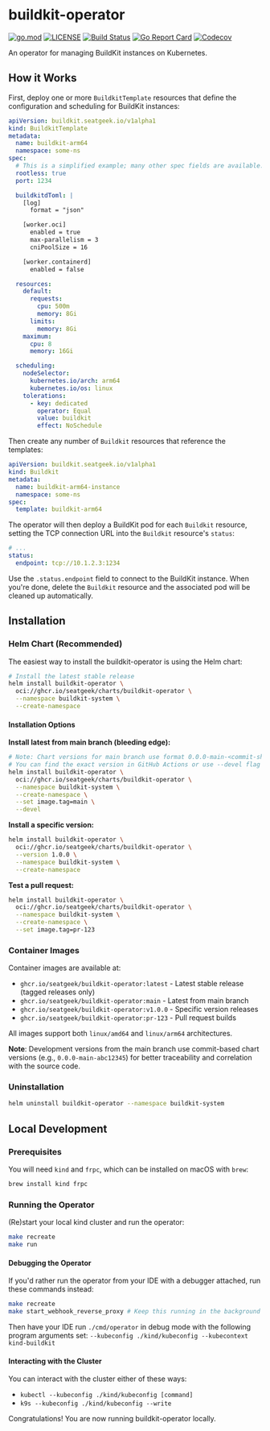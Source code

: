 # buildkit-operator

[![go.mod](https://img.shields.io/github/go-mod/go-version/seatgeek/buildkit-operator?style=flat-square)](go.mod)
[![LICENSE](https://img.shields.io/github/license/seatgeek/buildkit-operator?style=flat-square)](LICENSE)
[![Build Status](https://img.shields.io/github/actions/workflow/status/seatgeek/buildkit-operator/ci.yml?branch=main&style=flat-square)](https://github.com/seatgeek/buildkit-operator/actions?query=workflow%3Aci+branch%3Amain)
[![Go Report Card](https://goreportcard.com/badge/github.com/seatgeek/buildkit-operator?style=flat-square)](https://goreportcard.com/report/github.com/seatgeek/buildkit-operator)
[![Codecov](https://img.shields.io/codecov/c/github/seatgeek/buildkit-operator?style=flat-square)](https://codecov.io/gh/seatgeek/buildkit-operator)

An operator for managing BuildKit instances on Kubernetes.

## How it Works

First, deploy one or more `BuildkitTemplate` resources that define the configuration and scheduling for BuildKit instances:

```yaml
apiVersion: buildkit.seatgeek.io/v1alpha1
kind: BuildkitTemplate
metadata:
  name: buildkit-arm64
  namespace: some-ns
spec:
  # This is a simplified example; many other spec fields are available.
  rootless: true
  port: 1234

  buildkitdToml: |
    [log]
      format = "json"

    [worker.oci]
      enabled = true
      max-parallelism = 3
      cniPoolSize = 16

    [worker.containerd]
      enabled = false

  resources:
    default:
      requests:
        cpu: 500m
        memory: 8Gi
      limits:
        memory: 8Gi
    maximum:
      cpu: 8
      memory: 16Gi

  scheduling:
    nodeSelector:
      kubernetes.io/arch: arm64
      kubernetes.io/os: linux
    tolerations:
      - key: dedicated
        operator: Equal
        value: buildkit
        effect: NoSchedule
```

Then create any number of `Buildkit` resources that reference the templates:

```yaml
apiVersion: buildkit.seatgeek.io/v1alpha1
kind: Buildkit
metadata:
  name: buildkit-arm64-instance
  namespace: some-ns
spec:
  template: buildkit-arm64
```

The operator will then deploy a BuildKit pod for each `Buildkit` resource, setting the TCP connection URL into the `Buildkit` resource's `status`:

```yaml
# ...
status:
  endpoint: tcp://10.1.2.3:1234
```

Use the `.status.endpoint` field to connect to the BuildKit instance. When you're done, delete the `Buildkit` resource and the associated pod will be cleaned up automatically.

## Installation

### Helm Chart (Recommended)

The easiest way to install the buildkit-operator is using the Helm chart:

```bash
# Install the latest stable release
helm install buildkit-operator \
  oci://ghcr.io/seatgeek/charts/buildkit-operator \
  --namespace buildkit-system \
  --create-namespace
```

#### Installation Options

**Install latest from main branch (bleeding edge):**
```bash
# Note: Chart versions for main branch use format 0.0.0-main-<commit-sha>
# You can find the exact version in GitHub Actions or use --devel flag
helm install buildkit-operator \
  oci://ghcr.io/seatgeek/charts/buildkit-operator \
  --namespace buildkit-system \
  --create-namespace \
  --set image.tag=main \
  --devel
```

**Install a specific version:**
```bash
helm install buildkit-operator \
  oci://ghcr.io/seatgeek/charts/buildkit-operator \
  --version 1.0.0 \
  --namespace buildkit-system \
  --create-namespace
```

**Test a pull request:**
```bash
helm install buildkit-operator \
  oci://ghcr.io/seatgeek/charts/buildkit-operator \
  --namespace buildkit-system \
  --create-namespace \
  --set image.tag=pr-123
```

### Container Images

Container images are available at:
- `ghcr.io/seatgeek/buildkit-operator:latest` - Latest stable release (tagged releases only)
- `ghcr.io/seatgeek/buildkit-operator:main` - Latest from main branch
- `ghcr.io/seatgeek/buildkit-operator:v1.0.0` - Specific version releases
- `ghcr.io/seatgeek/buildkit-operator:pr-123` - Pull request builds

All images support both `linux/amd64` and `linux/arm64` architectures.

**Note**: Development versions from the main branch use commit-based chart versions (e.g., `0.0.0-main-abc12345`) for better traceability and correlation with the source code.

### Uninstallation

```bash
helm uninstall buildkit-operator --namespace buildkit-system
```

## Local Development

### Prerequisites

You will need `kind` and `frpc`, which can be installed on macOS with `brew`:

```bash
brew install kind frpc
```

### Running the Operator

(Re)start your local kind cluster and run the operator:

```bash
make recreate
make run
```

#### Debugging the Operator

If you'd rather run the operator from your IDE with a debugger attached, run these commands instead:

```bash
make recreate
make start_webhook_reverse_proxy # Keep this running in the background until you're done debugging
```

Then have your IDE run `./cmd/operator` in debug mode with the following program arguments set: `--kubeconfig ./kind/kubeconfig --kubecontext kind-buildkit`

#### Interacting with the Cluster

You can interact with the cluster either of these ways:

- `kubectl --kubeconfig ./kind/kubeconfig [command]`
- `k9s --kubeconfig ./kind/kubeconfig --write`

Congratulations! You are now running buildkit-operator locally.
